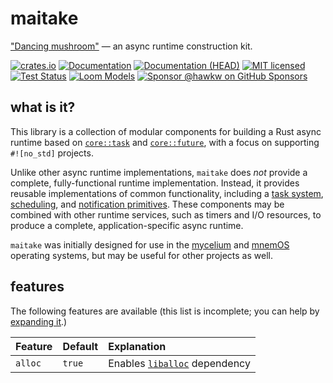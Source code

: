 # maitake

["Dancing mushroom"][maitake-wiki] &mdash; an async runtime construction kit.

[![crates.io][crates-badge]][crates-url]
[![Documentation][docs-badge]][docs-url]
[![Documentation (HEAD)][docs-main-badge]][docs-main-url]
[![MIT licensed][mit-badge]][mit-url]
[![Test Status][tests-badge]][tests-url]
[![Loom Models][loom-badge]][loom-url]
[![Sponsor @hawkw on GitHub Sponsors][sponsor-badge]][sponsor-url]

[crates-badge]: https://img.shields.io/crates/v/maitake.svg
[crates-url]: https://crates.io/crates/maitake
[docs-badge]: https://docs.rs/maitake/badge.svg
[docs-url]: https://docs.rs/maitake
[docs-main-badge]: https://img.shields.io/netlify/3ec00bb5-251a-4f83-ac7f-3799d95db0e6?label=docs%20%28main%20branch%29
[docs-main-url]: https://mycelium.elizas.website/maitake
[mit-badge]: https://img.shields.io/badge/license-MIT-blue.svg
[mit-url]: ../LICENSE
[tests-badge]: https://github.com/hawkw/mycelium/actions/workflows/ci.yml/badge.svg?branch=main
[tests-url]: https://github.com/hawkw/mycelium/actions/workflows/ci.yml
[loom-badge]: https://github.com/hawkw/mycelium/actions/workflows/maitake.yml/badge.svg?branch=main
[loom-url]: https://github.com/hawkw/mycelium/actions/workflows/maitake.yml
[sponsor-badge]: https://img.shields.io/badge/sponsor-%F0%9F%A4%8D-ff69b4
[sponsor-url]: https://github.com/sponsors/hawkw
[maitake-wiki]: https://en.wikipedia.org/wiki/Grifola_frondosa

## what is it?

This library is a collection of modular components for building a Rust
async runtime based on [`core::task`] and [`core::future`], with a focus on
supporting `#![no_std]` projects.

Unlike other async runtime implementations, `maitake` does *not* provide a
complete, fully-functional runtime implementation. Instead, it provides reusable
implementations of common functionality, including a [task system],
[scheduling], and [notification primitives][wait]. These components may be
combined with other runtime services, such as timers and I/O resources, to
produce a complete, application-specific async runtime.

`maitake` was initially designed for use in the [mycelium] and [mnemOS]
operating systems, but may be useful for other projects as well.

[`core::task`]: https://doc.rust-lang.org/stable/core/task/index.html
[`core::future`]: https://doc.rust-lang.org/stable/core/future/index.html
[task system]: task
[scheduling]: scheduler
[wait]: wait
[mycelium]: https://github.com/hawkw/mycelium
[mnemOS]: https://github.com/jamesmunns/pellegrino/tree/main/firmware/kernel

## features

The following features are available (this list is incomplete; you can help by [expanding it].)

[expanding it]: https://github.com/hawkw/mycelium/edit/main/maitake/README.md

| Feature | Default | Explanation |
| :---    | :---    | :---        |
| `alloc` | `true`  | Enables [`liballoc`] dependency |

[`liballoc`]: https://doc.rust-lang.org/alloc/
